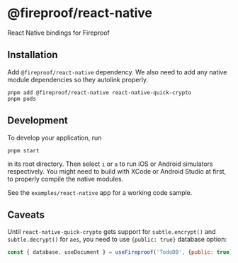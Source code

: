 # @fireproof/react-native

React Native bindings for Fireproof

## Installation

Add `@fireproof/react-native` dependency. We also need to add any native module dependencies so they autolink properly.

    pnpm add @fireproof/react-native react-native-quick-crypto
    pnpm pods

## Development

To develop your application, run

    pnpm start

in its root directory.  Then select `i` or `a` to run iOS or Android simulators respectively.  You might need to build with XCode or Android Studio at first, to properly compile the native modules.

See the `examples/react-native` app for a working code sample.


## Caveats

Until `react-native-quick-crypto` gets support for `subtle.encrypt()` and `subtle.decrypt()` for `aes`, you need to use `{public: true}` database option:

```js
const { database, useDocument } = useFireproof('TodoDB', {public: true});
```